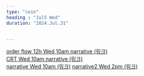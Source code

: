 ```yaml
---
type: "coin"
heading : "Jul5 Wed"
duration: "2024.Jul.31"


---
```

 


[order flow 12h Wed 10am narrative (링크)](/todo/images/order-flow-2024-07-31-10AM.png)   
[CRT Wed 10am narrative (링크)](/todo/images/CRT-2024-07-31-10AM.png)  
[narrative Wed 10am  (링크)](/todo/images/narrative-2024-07-31-10AM.png)
[narrative2 Wed 2pm  (링크)](/todo/images/narrative2-2024-07-31-10AM.png)  


